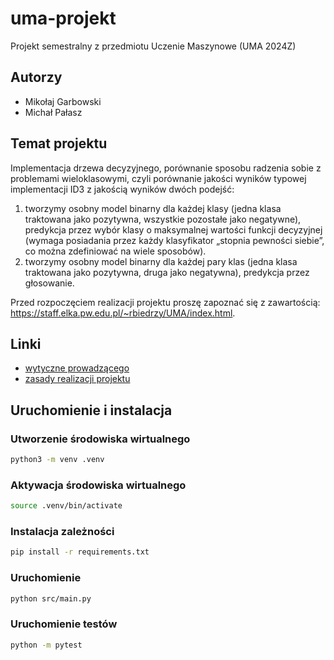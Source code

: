 # uma-projekt
Projekt semestralny z przedmiotu Uczenie Maszynowe (UMA 2024Z)

## Autorzy
* Mikołaj Garbowski
* Michał Pałasz

## Temat projektu
Implementacja drzewa decyzyjnego, porównanie sposobu radzenia sobie z problemami wieloklasowymi, 
czyli porównanie jakości wyników typowej implementacji ID3 z jakością wyników dwóch podejść: 
1) tworzymy osobny model binarny dla każdej klasy (jedna klasa traktowana jako pozytywna, wszystkie pozostałe jako negatywne), 
predykcja przez wybór klasy o maksymalnej wartości funkcji decyzyjnej (wymaga posiadania przez każdy klasyfikator 
„stopnia pewności siebie”, co można zdefiniować na wiele sposobów). 
2) tworzymy osobny model binarny dla każdej pary klas (jedna klasa traktowana jako pozytywna, druga jako negatywna), 
predykcja przez głosowanie. 

Przed rozpoczęciem realizacji projektu proszę zapoznać się z zawartością: https://staff.elka.pw.edu.pl/~rbiedrzy/UMA/index.html.

## Linki
* [wytyczne prowadzącego](https://staff.elka.pw.edu.pl/~rbiedrzy/UMA/index.html)
* [zasady realizacji projektu](http://elektron.elka.pw.edu.pl/~pcichosz/uma/uma-projekt-zasady.html)

## Uruchomienie i instalacja

### Utworzenie środowiska wirtualnego
```bash
python3 -m venv .venv
```

### Aktywacja środowiska wirtualnego
```bash
source .venv/bin/activate
```

### Instalacja zależności
```bash
pip install -r requirements.txt
```

### Uruchomienie
```bash
python src/main.py
```

### Uruchomienie testów
```bash
python -m pytest
```
